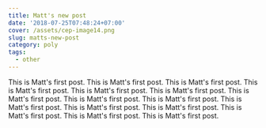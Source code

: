 ```yaml
---
title: Matt's new post
date: '2018-07-25T07:48:24+07:00'
cover: /assets/cep-image14.png
slug: matts-new-post
category: poly
tags:
  - other
---
```

This is Matt's first post.   This is Matt's first post.   This is Matt's first post.   This is Matt's first post.   This is Matt's first post.   This is Matt's first post.   This is Matt's first post.   This is Matt's first post.   This is Matt's first post.   This is Matt's first post.   This is Matt's first post.   This is Matt's first post.   This is Matt's first post.   This is Matt's first post.   This is Matt's first post.
